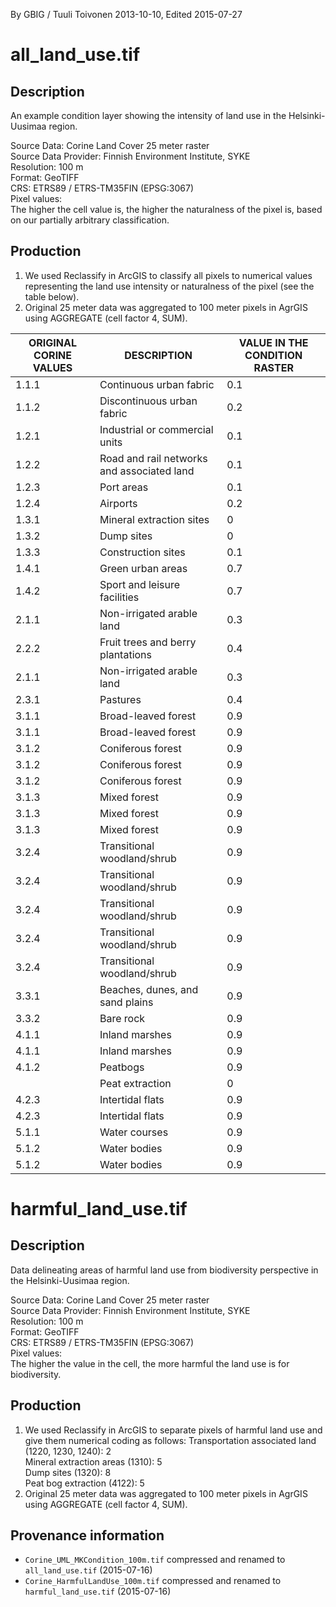 By GBIG / Tuuli Toivonen 2013-10-10, Edited 2015-07-27

# all_land_use.tif
## Description
An example condition layer showing the intensity of land use in the
Helsinki-Uusimaa region.

Source Data: Corine Land Cover 25 meter raster  
Source Data Provider: Finnish Environment Institute, SYKE  
Resolution: 100 m  
Format: GeoTIFF  
CRS: ETRS89 / ETRS-TM35FIN (EPSG:3067)  
Pixel values:  
 The higher the cell value is, the higher the naturalness of the pixel is, based
 on our partially arbitrary classification.  

## Production

1. We used Reclassify in ArcGIS to classify all pixels to numerical values
representing the land use intensity or naturalness of the pixel (see the table
below).
2. Original 25 meter data was aggregated to 100 meter pixels in AgrGIS using
AGGREGATE (cell factor 4, SUM).

| ORIGINAL CORINE VALUES | DESCRIPTION | VALUE IN THE CONDITION RASTER |
|------------------------|-------------|-------------------------------|
| 1.1.1 | Continuous urban fabric | 0.1 |
| 1.1.2 | Discontinuous urban fabric | 0.2 |
| 1.2.1 | Industrial or commercial units | 0.1 |
| 1.2.2 | Road and rail networks and associated land | 0.1
| 1.2.3 | Port areas | 0.1 |
| 1.2.4 | Airports | 0.2 |
| 1.3.1 | Mineral extraction sites | 0 |
| 1.3.2 | Dump sites | 0 |
| 1.3.3 | Construction sites | 0.1 |
| 1.4.1 | Green urban areas | 0.7 |
| 1.4.2 | Sport and leisure facilities | 0.7 |
| 2.1.1 | Non-irrigated arable land | 0.3 |
| 2.2.2 | Fruit trees and berry plantations | 0.4 |
| 2.1.1 | Non-irrigated arable land | 0.3 |
| 2.3.1 | Pastures | 0.4 |
| 3.1.1 | Broad-leaved forest | 0.9 |
| 3.1.1 | Broad-leaved forest | 0.9 |
| 3.1.2 | Coniferous forest | 0.9 |
| 3.1.2 | Coniferous forest | 0.9 |
| 3.1.2 | Coniferous forest | 0.9 |
| 3.1.3 | Mixed forest | 0.9 |
| 3.1.3 | Mixed forest | 0.9 |
| 3.1.3 | Mixed forest | 0.9 |
| 3.2.4 | Transitional woodland/shrub | 0.9 |
| 3.2.4 | Transitional woodland/shrub | 0.9 |
| 3.2.4 | Transitional woodland/shrub | 0.9 |
| 3.2.4 | Transitional woodland/shrub | 0.9 |
| 3.2.4 | Transitional woodland/shrub | 0.9 |
| 3.3.1 | Beaches, dunes, and sand plains | 0.9 |
| 3.3.2 | Bare rock | 0.9 |
| 4.1.1 | Inland marshes | 0.9 |
| 4.1.1 | Inland marshes | 0.9 |
| 4.1.2 | Peatbogs | 0.9 |
|       | Peat extraction | 0 |
| 4.2.3 | Intertidal flats | 0.9 |
| 4.2.3 | Intertidal flats | 0.9 |
| 5.1.1 | Water courses | 0.9 |
| 5.1.2 | Water bodies | 0.9 |
| 5.1.2 | Water bodies | 0.9 |

# harmful_land_use.tif
## Description
Data delineating areas of harmful land use from biodiversity perspective in the
Helsinki-Uusimaa region.

Source Data: Corine Land Cover 25 meter raster  
Source Data Provider: Finnish Environment Institute, SYKE  
Resolution: 100 m  
Format: GeoTIFF  
CRS: ETRS89 / ETRS-TM35FIN (EPSG:3067)  
Pixel values:  
 The higher the value in the cell, the more harmful the land use is for
 biodiversity.  

## Production

1. We used Reclassify in ArcGIS to separate pixels of harmful land use and give
them numerical coding as follows:
	Transportation associated land (1220, 1230, 1240): 2  
	Mineral extraction areas (1310): 5  
	Dump sites (1320): 8  
	Peat bog extraction (4122): 5  
2. Original 25 meter data was aggregated to 100 meter pixels in AgrGIS using
AGGREGATE (cell factor 4, SUM).


## Provenance information

- `Corine_UML_MKCondition_100m.tif` compressed and renamed to `all_land_use.tif` (2015-07-16)
- `Corine_HarmfulLandUse_100m.tif` compressed and renamed to `harmful_land_use.tif` (2015-07-16)
